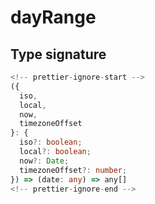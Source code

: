 # dayRange

## Type signature

```typescript
<!-- prettier-ignore-start -->
({
  iso,
  local,
  now,
  timezoneOffset
}: {
  iso?: boolean;
  local?: boolean;
  now?: Date;
  timezoneOffset?: number;
}) => (date: any) => any[]
<!-- prettier-ignore-end -->
```
